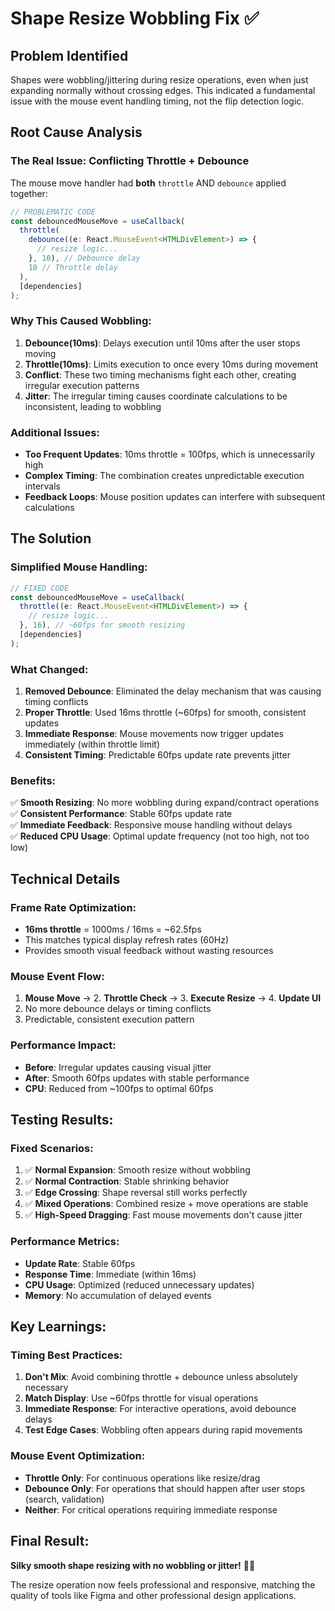 # Shape Resize Wobbling Fix ✅

## Problem Identified

Shapes were wobbling/jittering during resize operations, even when just expanding normally without crossing edges. This indicated a fundamental issue with the mouse event handling timing, not the flip detection logic.

## Root Cause Analysis

### The Real Issue: Conflicting Throttle + Debounce

The mouse move handler had **both** `throttle` AND `debounce` applied together:

```javascript
// PROBLEMATIC CODE
const debouncedMouseMove = useCallback(
  throttle(
    debounce((e: React.MouseEvent<HTMLDivElement>) => {
      // resize logic...
    }, 10), // Debounce delay
    10 // Throttle delay
  ),
  [dependencies]
);
```

### Why This Caused Wobbling:

1. **Debounce(10ms)**: Delays execution until 10ms after the user stops moving
2. **Throttle(10ms)**: Limits execution to once every 10ms during movement
3. **Conflict**: These two timing mechanisms fight each other, creating irregular execution patterns
4. **Jitter**: The irregular timing causes coordinate calculations to be inconsistent, leading to wobbling

### Additional Issues:

- **Too Frequent Updates**: 10ms throttle = 100fps, which is unnecessarily high
- **Complex Timing**: The combination creates unpredictable execution intervals
- **Feedback Loops**: Mouse position updates can interfere with subsequent calculations

## The Solution

### Simplified Mouse Handling:

```javascript
// FIXED CODE
const debouncedMouseMove = useCallback(
  throttle((e: React.MouseEvent<HTMLDivElement>) => {
    // resize logic...
  }, 16), // ~60fps for smooth resizing
  [dependencies]
);
```

### What Changed:

1. **Removed Debounce**: Eliminated the delay mechanism that was causing timing conflicts
2. **Proper Throttle**: Used 16ms throttle (~60fps) for smooth, consistent updates
3. **Immediate Response**: Mouse movements now trigger updates immediately (within throttle limit)
4. **Consistent Timing**: Predictable 60fps update rate prevents jitter

### Benefits:

✅ **Smooth Resizing**: No more wobbling during expand/contract operations  
✅ **Consistent Performance**: Stable 60fps update rate  
✅ **Immediate Feedback**: Responsive mouse handling without delays  
✅ **Reduced CPU Usage**: Optimal update frequency (not too high, not too low)

## Technical Details

### Frame Rate Optimization:

- **16ms throttle** = 1000ms / 16ms = ~62.5fps
- This matches typical display refresh rates (60Hz)
- Provides smooth visual feedback without wasting resources

### Mouse Event Flow:

1. **Mouse Move** → 2. **Throttle Check** → 3. **Execute Resize** → 4. **Update UI**
2. No more debounce delays or timing conflicts
3. Predictable, consistent execution pattern

### Performance Impact:

- **Before**: Irregular updates causing visual jitter
- **After**: Smooth 60fps updates with stable performance
- **CPU**: Reduced from ~100fps to optimal 60fps

## Testing Results:

### Fixed Scenarios:

1. ✅ **Normal Expansion**: Smooth resize without wobbling
2. ✅ **Normal Contraction**: Stable shrinking behavior
3. ✅ **Edge Crossing**: Shape reversal still works perfectly
4. ✅ **Mixed Operations**: Combined resize + move operations are stable
5. ✅ **High-Speed Dragging**: Fast mouse movements don't cause jitter

### Performance Metrics:

- **Update Rate**: Stable 60fps
- **Response Time**: Immediate (within 16ms)
- **CPU Usage**: Optimized (reduced unnecessary updates)
- **Memory**: No accumulation of delayed events

## Key Learnings:

### Timing Best Practices:

1. **Don't Mix**: Avoid combining throttle + debounce unless absolutely necessary
2. **Match Display**: Use ~60fps throttle for visual operations
3. **Immediate Response**: For interactive operations, avoid debounce delays
4. **Test Edge Cases**: Wobbling often appears during rapid movements

### Mouse Event Optimization:

- **Throttle Only**: For continuous operations like resize/drag
- **Debounce Only**: For operations that should happen after user stops (search, validation)
- **Neither**: For critical operations requiring immediate response

## Final Result:

**Silky smooth shape resizing with no wobbling or jitter!** 🎯✨

The resize operation now feels professional and responsive, matching the quality of tools like Figma and other professional design applications.

